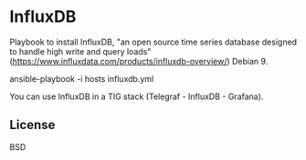 InfluxDB
========

Playbook to install InfluxDB, "an open source time series database designed to handle high write and query loads" (https://www.influxdata.com/products/influxdb-overview/) Debian 9.

ansible-playbook -i hosts influxdb.yml

You can use InfluxDB in a TIG stack (Telegraf - InfluxDB - Grafana).

License
-------

BSD
